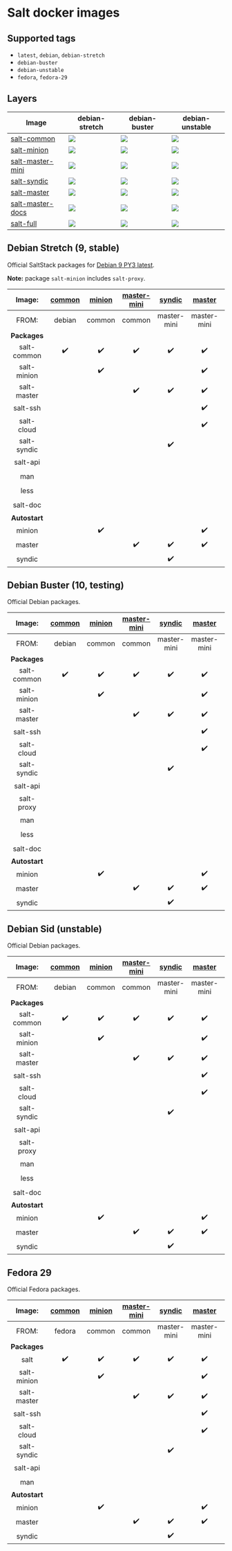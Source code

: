 # Salt docker images

## Supported tags

* `latest`, `debian`, `debian-stretch`
* `debian-buster`
* `debian-unstable`
* `fedora`, `fedora-29`

## Layers

| Image | debian-stretch | debian-buster | debian-unstable |
| --- | --- | --- | --- |
| [salt-common](https://cloud.docker.com/repository/docker/jarfil/salt-common) | [![](https://images.microbadger.com/badges/image/jarfil/salt-common:debian-stretch.svg)](http://microbadger.com/images/jarfil/salt-common:debian-stretch "Get your own image badge on microbadger.com") | [![](https://images.microbadger.com/badges/image/jarfil/salt-common:debian-buster.svg)](http://microbadger.com/images/jarfil/salt-common:debian-buster "Get your own image badge on microbadger.com") | [![](https://images.microbadger.com/badges/image/jarfil/salt-common:debian-unstable.svg)](http://microbadger.com/images/jarfil/salt-common:debian-unstable "Get your own image badge on microbadger.com") |
| [salt-minion](https://cloud.docker.com/repository/docker/jarfil/salt-minion) | [![](https://images.microbadger.com/badges/image/jarfil/salt-minion:debian-stretch.svg)](http://microbadger.com/images/jarfil/salt-minion:debian-stretch "Get your own image badge on microbadger.com") | [![](https://images.microbadger.com/badges/image/jarfil/salt-minion:debian-buster.svg)](http://microbadger.com/images/jarfil/salt-minion:debian-buster "Get your own image badge on microbadger.com") | [![](https://images.microbadger.com/badges/image/jarfil/salt-minion:debian-unstable.svg)](http://microbadger.com/images/jarfil/salt-minion:debian-unstable "Get your own image badge on microbadger.com") |
| [salt-master-mini](https://cloud.docker.com/repository/docker/jarfil/salt-master-mini) | [![](https://images.microbadger.com/badges/image/jarfil/salt-master-mini:debian-stretch.svg)](http://microbadger.com/images/jarfil/salt-master-mini:debian-stretch "Get your own image badge on microbadger.com") | [![](https://images.microbadger.com/badges/image/jarfil/salt-master-mini:debian-buster.svg)](http://microbadger.com/images/jarfil/salt-master-mini:debian-buster "Get your own image badge on microbadger.com") | [![](https://images.microbadger.com/badges/image/jarfil/salt-master-mini:debian-unstable.svg)](http://microbadger.com/images/jarfil/salt-master-mini:debian-unstable "Get your own image badge on microbadger.com") |
| [salt-syndic](https://cloud.docker.com/repository/docker/jarfil/salt-syndic) | [![](https://images.microbadger.com/badges/image/jarfil/salt-syndic:debian-stretch.svg)](http://microbadger.com/images/jarfil/salt-syndic:debian-stretch "Get your own image badge on microbadger.com") | [![](https://images.microbadger.com/badges/image/jarfil/salt-syndic:debian-buster.svg)](http://microbadger.com/images/jarfil/salt-syndic:debian-buster "Get your own image badge on microbadger.com") | [![](https://images.microbadger.com/badges/image/jarfil/salt-syndic:debian-unstable.svg)](http://microbadger.com/images/jarfil/salt-syndic:debian-unstable "Get your own image badge on microbadger.com") |
| [salt-master](https://cloud.docker.com/repository/docker/jarfil/salt-master) | [![](https://images.microbadger.com/badges/image/jarfil/salt-master:debian-stretch.svg)](http://microbadger.com/images/jarfil/salt-master:debian-stretch "Get your own image badge on microbadger.com") | [![](https://images.microbadger.com/badges/image/jarfil/salt-master:debian-buster.svg)](http://microbadger.com/images/jarfil/salt-master:debian-buster "Get your own image badge on microbadger.com") | [![](https://images.microbadger.com/badges/image/jarfil/salt-master:debian-unstable.svg)](http://microbadger.com/images/jarfil/salt-master:debian-unstable "Get your own image badge on microbadger.com") |
| [salt-master-docs](https://cloud.docker.com/repository/docker/jarfil/salt-master-docs) | [![](https://images.microbadger.com/badges/image/jarfil/salt-master-docs:debian-stretch.svg)](http://microbadger.com/images/jarfil/salt-master-docs:debian-stretch "Get your own image badge on microbadger.com") | [![](https://images.microbadger.com/badges/image/jarfil/salt-master-docs:debian-buster.svg)](http://microbadger.com/images/jarfil/salt-master-docs:debian-buster "Get your own image badge on microbadger.com") | [![](https://images.microbadger.com/badges/image/jarfil/salt-master-docs:debian-unstable.svg)](http://microbadger.com/images/jarfil/salt-master-docs:debian-unstable "Get your own image badge on microbadger.com") |
| [salt-full](https://cloud.docker.com/repository/docker/jarfil/salt-full) | [![](https://images.microbadger.com/badges/image/jarfil/salt-full:debian-stretch.svg)](http://microbadger.com/images/jarfil/salt-full:debian-stretch "Get your own image badge on microbadger.com") | [![](https://images.microbadger.com/badges/image/jarfil/salt-full:debian-buster.svg)](http://microbadger.com/images/jarfil/salt-full:debian-buster "Get your own image badge on microbadger.com") | [![](https://images.microbadger.com/badges/image/jarfil/salt-full:debian-unstable.svg)](http://microbadger.com/images/jarfil/salt-full:debian-unstable "Get your own image badge on microbadger.com") |

## Debian Stretch (9, stable)

Official SaltStack packages for [Debian 9 PY3 latest](https://repo.saltstack.com/#debian).

**Note:** package `salt-minion` includes `salt-proxy`.

| Image: | [common](https://cloud.docker.com/repository/docker/jarfil/salt-common) | [minion](https://cloud.docker.com/repository/docker/jarfil/salt-minion) | [master-mini](https://cloud.docker.com/repository/docker/jarfil/salt-master-mini) | [syndic](https://cloud.docker.com/repository/docker/jarfil/salt-syndic) | [master](https://cloud.docker.com/repository/docker/jarfil/salt-master) | [master-docs](https://cloud.docker.com/repository/docker/jarfil/salt-master-docs) | [full](https://cloud.docker.com/repository/docker/jarfil/salt-full) |
| :---: | :---: | :---: | :---: | :---: | :---: | :---: | :---: |
| FROM: | debian | common | common | master-mini | master-mini | master | master-docs |
| **Packages** |
| salt-common | ✔️ | ✔️ | ✔️ | ✔️ | ✔️ | ✔️ | ✔️ |
| salt-minion |  | ✔️ |  |  | ✔️ | ✔️ | ✔️ |
| salt-master |  |  | ✔️ | ✔️ | ✔️ | ✔️ | ✔️ |
| salt-ssh |  |  |  |  | ✔️ | ✔️ | ✔️ |
| salt-cloud |  |  |  |  | ✔️ | ✔️ | ✔️ |
| salt-syndic |  |  |  | ✔️ |  |  | ✔️ |
| salt-api |  |  |  |  |  |  | ✔️ |
| man |  |  |  |  |  | ✔️ | ✔️ |
| less |  |  |  |  |  | ✔️ | ✔️ |
| salt-doc |  |  |  |  |  | ✔️ | ✔️ |
| **Autostart** |
| minion |  | ✔️ |  |  | ✔️ | ✔️ |  |
| master |  |  | ✔️ | ✔️ | ✔️ | ✔️ | ✔️ |
| syndic |  |  |  | ✔️ |  |  |  |  |

## Debian Buster (10, testing)

Official Debian packages.

| Image: | [common](https://cloud.docker.com/repository/docker/jarfil/salt-common) | [minion](https://cloud.docker.com/repository/docker/jarfil/salt-minion) | [master-mini](https://cloud.docker.com/repository/docker/jarfil/salt-master-mini) | [syndic](https://cloud.docker.com/repository/docker/jarfil/salt-syndic) | [master](https://cloud.docker.com/repository/docker/jarfil/salt-master) | [master-docs](https://cloud.docker.com/repository/docker/jarfil/salt-master-docs) | [full](https://cloud.docker.com/repository/docker/jarfil/salt-full) |
| :---: | :---: | :---: | :---: | :---: | :---: | :---: | :---: |
| FROM: | debian | common | common | master-mini | master-mini | master | master-docs |
| **Packages** |
| salt-common | ✔️ | ✔️ | ✔️ | ✔️ | ✔️ | ✔️ | ✔️ |
| salt-minion |  | ✔️ |  |  | ✔️ | ✔️ | ✔️ |
| salt-master |  |  | ✔️ | ✔️ | ✔️ | ✔️ | ✔️ |
| salt-ssh |  |  |  |  | ✔️ | ✔️ | ✔️ |
| salt-cloud |  |  |  |  | ✔️ | ✔️ | ✔️ |
| salt-syndic |  |  |  | ✔️ |  |  | ✔️ |
| salt-api |  |  |  |  |  |  | ✔️ |
| salt-proxy |  |  |  |  |  |  | ✔️ |
| man |  |  |  |  |  | ✔️ | ✔️ |
| less |  |  |  |  |  | ✔️ | ✔️ |
| salt-doc |  |  |  |  |  | ✔️ | ✔️ |
| **Autostart** |
| minion |  | ✔️ |  |  | ✔️ | ✔️ |  |
| master |  |  | ✔️ | ✔️ | ✔️ | ✔️ | ✔️ |
| syndic |  |  |  | ✔️ |  |  |  |  |

## Debian Sid (unstable)

Official Debian packages.

| Image: | [common](https://cloud.docker.com/repository/docker/jarfil/salt-common) | [minion](https://cloud.docker.com/repository/docker/jarfil/salt-minion) | [master-mini](https://cloud.docker.com/repository/docker/jarfil/salt-master-mini) | [syndic](https://cloud.docker.com/repository/docker/jarfil/salt-syndic) | [master](https://cloud.docker.com/repository/docker/jarfil/salt-master) | [master-docs](https://cloud.docker.com/repository/docker/jarfil/salt-master-docs) | [full](https://cloud.docker.com/repository/docker/jarfil/salt-full) |
| :---: | :---: | :---: | :---: | :---: | :---: | :---: | :---: |
| FROM: | debian | common | common | master-mini | master-mini | master | master-docs |
| **Packages** |
| salt-common | ✔️ | ✔️ | ✔️ | ✔️ | ✔️ | ✔️ | ✔️ |
| salt-minion |  | ✔️ |  |  | ✔️ | ✔️ | ✔️ |
| salt-master |  |  | ✔️ | ✔️ | ✔️ | ✔️ | ✔️ |
| salt-ssh |  |  |  |  | ✔️ | ✔️ | ✔️ |
| salt-cloud |  |  |  |  | ✔️ | ✔️ | ✔️ |
| salt-syndic |  |  |  | ✔️ |  |  | ✔️ |
| salt-api |  |  |  |  |  |  | ✔️ |
| salt-proxy |  |  |  |  |  |  | ✔️ |
| man |  |  |  |  |  | ✔️ | ✔️ |
| less |  |  |  |  |  | ✔️ | ✔️ |
| salt-doc |  |  |  |  |  | ✔️ | ✔️ |
| **Autostart** |
| minion |  | ✔️ |  |  | ✔️ | ✔️ |  |
| master |  |  | ✔️ | ✔️ | ✔️ | ✔️ | ✔️ |
| syndic |  |  |  | ✔️ |  |  |  |  |

## Fedora 29

Official Fedora packages.

| Image: | [common](https://cloud.docker.com/repository/docker/jarfil/salt-common) | [minion](https://cloud.docker.com/repository/docker/jarfil/salt-minion) | [master-mini](https://cloud.docker.com/repository/docker/jarfil/salt-master-mini) | [syndic](https://cloud.docker.com/repository/docker/jarfil/salt-syndic) | [master](https://cloud.docker.com/repository/docker/jarfil/salt-master) | [master-docs](https://cloud.docker.com/repository/docker/jarfil/salt-master-docs) | [full](https://cloud.docker.com/repository/docker/jarfil/salt-full) |
| :---: | :---: | :---: | :---: | :---: | :---: | :---: | :---: |
| FROM: | fedora | common | common | master-mini | master-mini | master | master-docs |
| **Packages** |   |   |   |   |   |   |   |
| salt         | ✔️ | ✔️ | ✔️ | ✔️ | ✔️ | ✔️ | ✔️ |
| salt-minion  |   | ✔️ |   |   | ✔️ | ✔️ | ✔️ |
| salt-master  |   |   | ✔️ | ✔️ | ✔️ | ✔️ | ✔️ |
| salt-ssh     |   |   |   |   | ✔️ | ✔️ | ✔️ |
| salt-cloud   |   |   |   |   | ✔️ | ✔️ | ✔️ |
| salt-syndic  |   |   |   | ✔️ |   |   | ✔️ |
| salt-api     |   |   |   |   |   |   | ✔️ |
| man          |   |   |   |   |   | ✔️ | ✔️ |
| **Autostart** |   |   |   |   |   |   |   |
| minion |   | ✔️ |   |   | ✔️ | ✔️ |   |
| master |   |   | ✔️ | ✔️ | ✔️ | ✔️ | ✔️ |
| syndic |   |   |   | ✔️ |   |   |   |   |

